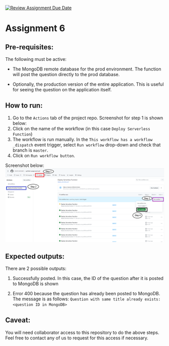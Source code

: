 [![Review Assignment Due Date](https://classroom.github.com/assets/deadline-readme-button-24ddc0f5d75046c5622901739e7c5dd533143b0c8e959d652212380cedb1ea36.svg)](https://classroom.github.com/a/UxpU_KWG)
# Assignment 6

## Pre-requisites:
The following must be active:
* The MongoDB remote database for the prod environment. The function will post the question directly to the prod
database.

* Optionally, the production version of the entire application. This is useful for seeing the question on the 
application itself.

## How to run:

1. Go to the `Actions` tab of the project repo. Screenshot for step 1 is shown below:
2. Click on the name of the workflow (in this case `Deploy Serverless Function`)
3. The workflow is run manually. In the `This workflow has a workflow _dispatch` event trigger,
select `Run workflow` drop-down and check that branch is `master`.
4. Click on `Run workflow button`. 

Screenshot below:
![Actions screenshot](./screenshots/workflow.png)

## Expected outputs:

There are 2 possible outputs:
1. Successfully posted. In this case, the ID of the question after it is posted to MongoDB is shown

2. Error 400 because the question has already been posted to MongoDB. The message is as follows:
`Question with same title already exists: <question ID in MongoDB>`

## Caveat:
You will need collaborator access to this repository to do the above steps. Feel free to contact any of us to request
for this access if necessary.
